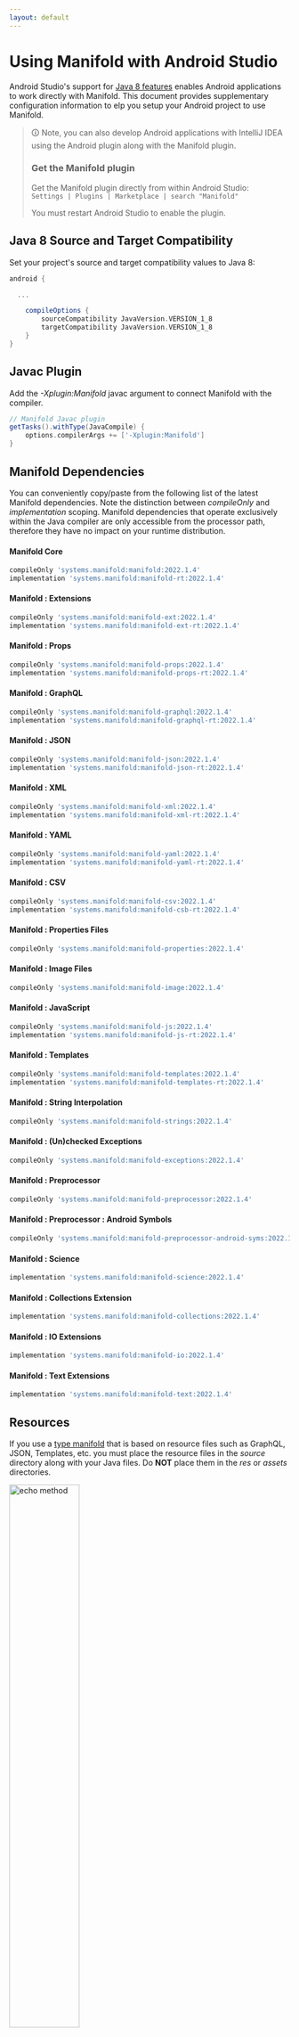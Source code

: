 ```yaml
---
layout: default
---
```


# Using Manifold with Android Studio

Android Studio's support for [Java 8 features](https://developer.android.com/studio/write/java8-support.html) enables
Android applications to work directly with Manifold. This document provides supplementary configuration information to
elp you setup your Android project to use Manifold.

>🛈 Note, you can also develop Android applications with IntelliJ IDEA using the Android plugin along with the Manifold
>plugin. 
>
>### Get the Manifold plugin
>Get the Manifold plugin directly from within Android Studio:
><br>
>`Settings | Plugins | Marketplace | search "Manifold"`
><br>
> 
>You must restart Android Studio to enable the plugin. 
 
## Java 8 Source and Target Compatibility 
Set your project's source and target compatibility values to Java 8:

```groovy
android {

  ...

    compileOptions {
        sourceCompatibility JavaVersion.VERSION_1_8
        targetCompatibility JavaVersion.VERSION_1_8
    }
}
```

## Javac Plugin
Add the *-Xplugin:Manifold* javac argument to connect Manifold with the compiler.

```groovy
// Manifold Javac plugin
getTasks().withType(JavaCompile) {
    options.compilerArgs += ['-Xplugin:Manifold']
}
```    

## Manifold Dependencies
You can conveniently copy/paste from the following list of the latest Manifold dependencies. Note the distinction
between *compileOnly* and *implementation* scoping. Manifold dependencies that operate exclusively within the
Java compiler are only accessible from the processor path, therefore they have no impact on your runtime distribution.

#### Manifold Core
```groovy
compileOnly 'systems.manifold:manifold:2022.1.4'
implementation 'systems.manifold:manifold-rt:2022.1.4'
```
#### Manifold : Extensions
```groovy
compileOnly 'systems.manifold:manifold-ext:2022.1.4'
implementation 'systems.manifold:manifold-ext-rt:2022.1.4'
```
#### Manifold : Props
```groovy
compileOnly 'systems.manifold:manifold-props:2022.1.4'
implementation 'systems.manifold:manifold-props-rt:2022.1.4'
```
#### Manifold : GraphQL
```groovy
compileOnly 'systems.manifold:manifold-graphql:2022.1.4'
implementation 'systems.manifold:manifold-graphql-rt:2022.1.4'
```
#### Manifold : JSON
```groovy
compileOnly 'systems.manifold:manifold-json:2022.1.4'
implementation 'systems.manifold:manifold-json-rt:2022.1.4'
```
#### Manifold : XML
```groovy
compileOnly 'systems.manifold:manifold-xml:2022.1.4'
implementation 'systems.manifold:manifold-xml-rt:2022.1.4'
```
#### Manifold : YAML
```groovy
compileOnly 'systems.manifold:manifold-yaml:2022.1.4'
implementation 'systems.manifold:manifold-yaml-rt:2022.1.4'
```
#### Manifold : CSV
```groovy
compileOnly 'systems.manifold:manifold-csv:2022.1.4'
implementation 'systems.manifold:manifold-csb-rt:2022.1.4'
```
#### Manifold : Properties Files
```groovy
compileOnly 'systems.manifold:manifold-properties:2022.1.4'
```
#### Manifold : Image Files
```groovy
compileOnly 'systems.manifold:manifold-image:2022.1.4'
```
#### Manifold : JavaScript
```groovy
compileOnly 'systems.manifold:manifold-js:2022.1.4'
implementation 'systems.manifold:manifold-js-rt:2022.1.4'
```
#### Manifold : Templates
```groovy
compileOnly 'systems.manifold:manifold-templates:2022.1.4'
implementation 'systems.manifold:manifold-templates-rt:2022.1.4'
```
#### Manifold : String Interpolation
```groovy
compileOnly 'systems.manifold:manifold-strings:2022.1.4'
```
#### Manifold : (Un)checked Exceptions
```groovy
compileOnly 'systems.manifold:manifold-exceptions:2022.1.4'
```
#### Manifold : Preprocessor
```groovy
compileOnly 'systems.manifold:manifold-preprocessor:2022.1.4'
```
#### Manifold : Preprocessor : Android Symbols
```groovy
compileOnly 'systems.manifold:manifold-preprocessor-android-syms:2022.1.4'
```
#### Manifold : Science
```groovy
implementation 'systems.manifold:manifold-science:2022.1.4'
```
#### Manifold : Collections Extension
```groovy
implementation 'systems.manifold:manifold-collections:2022.1.4'
```
#### Manifold : IO Extensions
```groovy
implementation 'systems.manifold:manifold-io:2022.1.4'
```
#### Manifold : Text Extensions
```groovy
implementation 'systems.manifold:manifold-text:2022.1.4'
```

## Resources

If you use a [type manifold](https://github.com/manifold-systems/manifold/tree/master/manifold-core-parent/manifold#the-big-picture)
that is based on resource files such as GraphQL, JSON, Templates, etc. you must place the resource files in the 
*source* directory along with your Java files.  Do **NOT** place them in the *res* or *assets* directories.
 
<p><img src="http://manifold.systems/images/android_resources.png" alt="echo method" width="50%" height="50%"/></p> 

## Preprocessor and build variant symbols

If you use the [preprocessor](https://github.com/manifold-systems/manifold/tree/master/manifold-deps-parent/manifold-preprocessor),
you can directly reference Android build variant symbols with the [manifold-preprocessor-android-syms](https://github.com/manifold-systems/manifold/tree/master/manifold-deps-parent/manifold-preprocessor-android-syms)
dependency.
```java
#if FLAVOR == "paid"
  @Override
  public void specialMethod(Foo foo) {
  ...
  }
#endif
```
build.gradle
```groovy
dependencies {
    ...
    compileOnly 'systems.manifold:manifold-preprocessor:2022.1.4'
    compileOnly 'systems.manifold:manifold-preprocessor-android-syms:2022.1.4'
}
```